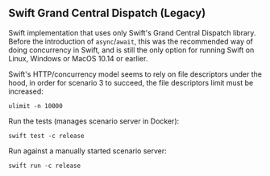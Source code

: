 Swift Grand Central Dispatch (Legacy)
-------------------------------------

Swift implementation that uses only Swift's Grand Central Dispatch library.
Before the introduction of `async`/`await`, this was the recommended way of doing concurrency in Swift,
and is still the only option for running Swift on Linux, Windows or MacOS 10.14 or earlier.

Swift's HTTP/concurrency model seems to rely on file descriptors under the hood, in order for scenario 3 to succeed,
the file descriptors limit must be increased:
```
ulimit -n 10000
``` 

Run the tests (manages scenario server in Docker):
```
swift test -c release
```

Run against a manually started scenario server:
```
swift run -c release
```
